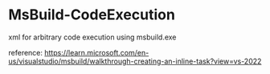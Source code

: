 # MsBuild-CodeExecution
xml for arbitrary code execution using msbuild.exe

reference:
https://learn.microsoft.com/en-us/visualstudio/msbuild/walkthrough-creating-an-inline-task?view=vs-2022

